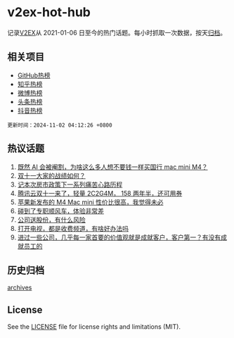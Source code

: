 # v2ex-hot-hub

 记录[V2EX](https://www.v2ex.com/)从 2021-01-06 日至今的热门话题。每小时抓取一次数据，按天[归档](archives)。
 
 ## 相关项目

- [GitHub热榜](https://github.com/lonnyzhang423/github-hot-hub)
- [知乎热榜](https://github.com/lonnyzhang423/zhihu-hot-hub)
- [微博热榜](https://github.com/lonnyzhang423/weibo-hot-hub)
- [头条热榜](https://github.com/lonnyzhang423/toutiao-hot-hub)
- [抖音热榜](https://github.com/lonnyzhang423/douyin-hot-hub)


 `更新时间：2024-11-02 04:12:26 +0800`

## 热议话题

1. [既然 AI 会被阉割，为啥这么多人想不要钱一样买国行 mac mini M4？](https://www.v2ex.com/t/1085543)
1. [双十一大家的战绩如何？](https://www.v2ex.com/t/1085589)
1. [记本次房市政策下一系列痛苦心路历程](https://www.v2ex.com/t/1085740)
1. [腾讯云双十一来了，轻量 2C2G4M， 158 两年半，还可用券](https://www.v2ex.com/t/1085704)
1. [苹果新发布的 M4 Mac mini 性价比很高，我觉得未必](https://www.v2ex.com/t/1085550)
1. [碰到了专职顺风车，体验非常差](https://www.v2ex.com/t/1085584)
1. [公司送股份，有什么风险](https://www.v2ex.com/t/1085579)
1. [打开电视，都是收费频道，有啥好办法吗](https://www.v2ex.com/t/1085583)
1. [进过一些公司，几乎每一家首要的价值观就是成就客户，客户第一？有没有成就员工的](https://www.v2ex.com/t/1085559)

## 历史归档

[archives](archives)

## License

See the [LICENSE](LICENSE) file for license rights and limitations (MIT).
